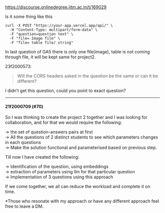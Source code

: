 https://discourse.onlinedegree.iitm.ac.in/t/169029

Is it some thing like this</p>
<pre><code class="lang-auto">curl -X POST "https://your-app.vercel.app/api/" \
  -H "Content-Type: multipart/form-data" \
  -F "question=question text" \
  -F "file= Image file" \
  -F "file= table file/ string" 
</code></pre>
</blockquote>
</aside>
<p>In last question of GA5 there is only one file(image), table is not coming through file, it will be kept same for project2.</p>
<aside class="quote group-ds-students" data-post="68" data-topic="169029" data-username="23f2000573">
<div class="title">
<div class="quote-controls"></div>
 23f2000573:</div>
<blockquote>
<p>Will the CORS headers asked in the question be the same or can it be different?</p>
</blockquote>
</aside>
<p>I didn’t get this question, could you point to exact question?</p><hr>

<h4>21f2000709 (#70)</h4>
<p>So I was thinking to create the project 2 together and I was looking for collaboration, and for that we would require the following:</p>
<p> → the set of question-answers pairs at first<br/>
 → All the questions of 2 distinct students to see which parameters changes in each questions<br/>
 → Make the solution functional and parameterised based on previous step.</p>
<p>Till now I have created the following:</p>
<p> → Identification of the question, using embeddings<br/>
 → extraction of parameters using llm for that particular question<br/>
 → Implementation of 3 questions using this approach</p>
<p>If we come together, we all can reduce the workload and complete it on time.</p>
<p>*Those who resonate with my approach or have any different approach feel free to leave a DM.